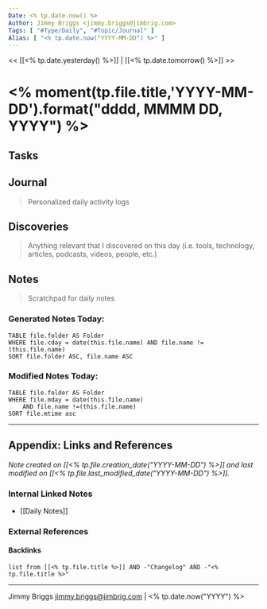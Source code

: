 ```yaml
---
Date: <% tp.date.now() %>
Author: Jimmy Briggs <jimmy.briggs@jimbrig.com>
Tags: [ "#Type/Daily", "#Topic/Journal" ]
Alias: [ "<% tp.date.now("YYYY-MM-DD") %>" ]
---
```


<< [[<% tp.date.yesterday() %>]] | [[<% tp.date.tomorrow() %>]] >>

# <% moment(tp.file.title,'YYYY-MM-DD').format("dddd, MMMM DD, YYYY") %>

## Tasks




## Journal

> Personalized daily activity logs

## Discoveries

> Anything relevant that I discovered on this day (i.e. tools, technology, articles, podcasts, videos, people, etc.)

## Notes

> Scratchpad for daily notes

### Generated Notes Today:

```dataview
TABLE file.folder AS Folder 
WHERE file.cday = date(this.file.name) AND file.name !=(this.file.name) 
SORT file.folder ASC, file.name ASC
```

### Modified Notes Today:

```dataview
TABLE file.folder AS Folder
WHERE file.mday = date(this.file.name) 
	AND file.name !=(this.file.name)
SORT file.mtime asc
```

***

## Appendix: Links and References

*Note created on [[<% tp.file.creation_date("YYYY-MM-DD") %>]] and last modified on [[<% tp.file.last_modified_date("YYYY-MM-DD") %>]].*

### Internal Linked Notes

- [[Daily Notes]]

### External References

#### Backlinks

```dataview
list from [[<% tp.file.title %>]] AND -"Changelog" AND -"<% tp.file.title %>"
```


***

Jimmy Briggs <jimmy.briggs@jimbrig.com> | <% tp.date.now("YYYY") %>